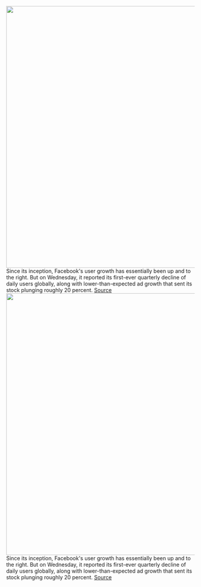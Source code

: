 <img src='https://cdn.vox-cdn.com/thumbor/Wt4YZp8Fmc94BgGHVMCckTUem6U=/0x0:3000x2000/1200x800/filters:focal(1260x760:1740x1240)/cdn.vox-cdn.com/uploads/chorus_image/image/70464502/acastro_180928_1777_facebook_hack_0001.0.jpg' width='700px' /><br/>
Since its inception, Facebook's user growth has essentially been up and to the right. But on Wednesday, it reported its first-ever quarterly decline of daily users globally, along with lower-than-expected ad growth that sent its stock plunging roughly 20 percent.
<a href='https://www.theverge.com/2022/2/2/22914970/facebook-app-loses-daily-users-first-time-earnings'> Source <a/><img src='https://cdn.vox-cdn.com/thumbor/Wt4YZp8Fmc94BgGHVMCckTUem6U=/0x0:3000x2000/1200x800/filters:focal(1260x760:1740x1240)/cdn.vox-cdn.com/uploads/chorus_image/image/70464502/acastro_180928_1777_facebook_hack_0001.0.jpg' width='700px' /><br/>
Since its inception, Facebook's user growth has essentially been up and to the right. But on Wednesday, it reported its first-ever quarterly decline of daily users globally, along with lower-than-expected ad growth that sent its stock plunging roughly 20 percent.
<a href='https://www.theverge.com/2022/2/2/22914970/facebook-app-loses-daily-users-first-time-earnings'> Source <a/>
